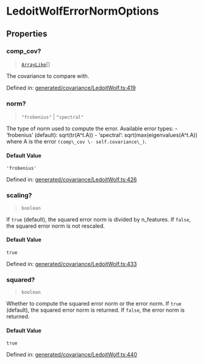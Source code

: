# LedoitWolfErrorNormOptions

## Properties

### comp\_cov?

> [`ArrayLike`](../types/ArrayLike.md)[]

The covariance to compare with.

Defined in:  [generated/covariance/LedoitWolf.ts:419](https://github.com/transitive-bullshit/scikit-learn-ts/blob/92ab806/packages/sklearn/src/generated/covariance/LedoitWolf.ts#L419)

### norm?

> `"frobenius"` \| `"spectral"`

The type of norm used to compute the error. Available error types: - ‘frobenius’ (default): sqrt(tr(A^t.A)) - ‘spectral’: sqrt(max(eigenvalues(A^t.A)) where A is the error `(comp\_cov \- self.covariance\_)`.

#### Default Value

`'frobenius'`

Defined in:  [generated/covariance/LedoitWolf.ts:426](https://github.com/transitive-bullshit/scikit-learn-ts/blob/92ab806/packages/sklearn/src/generated/covariance/LedoitWolf.ts#L426)

### scaling?

> `boolean`

If `true` (default), the squared error norm is divided by n\_features. If `false`, the squared error norm is not rescaled.

#### Default Value

`true`

Defined in:  [generated/covariance/LedoitWolf.ts:433](https://github.com/transitive-bullshit/scikit-learn-ts/blob/92ab806/packages/sklearn/src/generated/covariance/LedoitWolf.ts#L433)

### squared?

> `boolean`

Whether to compute the squared error norm or the error norm. If `true` (default), the squared error norm is returned. If `false`, the error norm is returned.

#### Default Value

`true`

Defined in:  [generated/covariance/LedoitWolf.ts:440](https://github.com/transitive-bullshit/scikit-learn-ts/blob/92ab806/packages/sklearn/src/generated/covariance/LedoitWolf.ts#L440)

